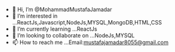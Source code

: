 - 👋 Hi, I’m @MohammadMustafaJamadar
- 👀 I’m interested in ...ReactJs,Javascript,NodeJs,MYSQL,MongoDB,HTML,CSS
- 🌱 I’m currently learning ...ReactJs
- 💞️ I’m looking to collaborate on ...NodeJs,MYSQL
- 📫 How to reach me ...Email:mustafajamadar8055@gmail.com

<!---
MohammadMustafaJamadar/MohammadMustafaJamadar is a ✨ special ✨ repository because its `README.md` (this file) appears on your GitHub profile.
You can click the Preview link to take a look at your changes.
--->
